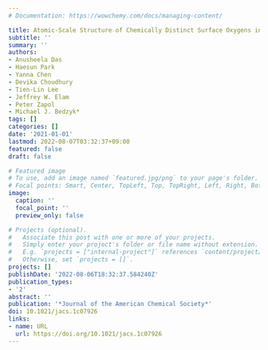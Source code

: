 ```yaml
---
# Documentation: https://wowchemy.com/docs/managing-content/

title: Atomic-Scale Structure of Chemically Distinct Surface Oxygens in Redox Reactions
subtitle: ''
summary: ''
authors:
- Anusheela Das
- Haesun Park
- Yanna Chen
- Devika Choudhury
- Tien-Lin Lee
- Jeffrey W. Elam
- Peter Zapol
- Michael J. Bedzyk*
tags: []
categories: []
date: '2021-01-01'
lastmod: 2022-08-07T03:32:37+09:00
featured: false
draft: false

# Featured image
# To use, add an image named `featured.jpg/png` to your page's folder.
# Focal points: Smart, Center, TopLeft, Top, TopRight, Left, Right, BottomLeft, Bottom, BottomRight.
image:
  caption: ''
  focal_point: ''
  preview_only: false

# Projects (optional).
#   Associate this post with one or more of your projects.
#   Simply enter your project's folder or file name without extension.
#   E.g. `projects = ["internal-project"]` references `content/project/deep-learning/index.md`.
#   Otherwise, set `projects = []`.
projects: []
publishDate: '2022-08-06T18:32:37.584240Z'
publication_types:
- '2'
abstract: ''
publication: '*Journal of the American Chemical Society*'
doi: 10.1021/jacs.1c07926
links:
- name: URL
  url: https://doi.org/10.1021/jacs.1c07926
---
```

